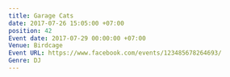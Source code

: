 ```yaml
---
title: Garage Cats
date: 2017-07-26 15:05:00 +07:00
position: 42
Event date: 2017-07-29 00:00:00 +07:00
Venue: Birdcage
Event URL: https://www.facebook.com/events/123485678264693/
Genre: DJ
---
```


